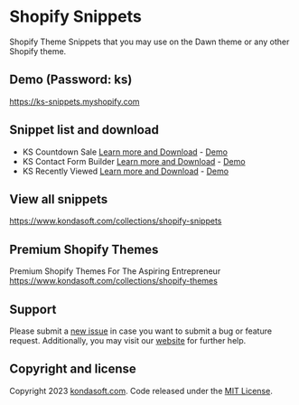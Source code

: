 # Shopify Snippets
Shopify Theme Snippets that you may use on the Dawn theme or any other Shopify theme.

## Demo (Password: ks)
https://ks-snippets.myshopify.com

## Snippet list and download
- KS Countdown Sale [Learn more and Download](https://www.kondasoft.com/collections/shopify-snippets/products/ks-countdown-sale) - [Demo](https://ks-snippets.myshopify.com/pages/ks-countdown-sale)
- KS Contact Form Builder [Learn more and Download](https://www.kondasoft.com/collections/shopify-snippets/products/ks-contact-form-builder) - [Demo](https://ks-snippets.myshopify.com/pages/ks-contact-form-builder)
- KS Recently Viewed [Learn more and Download](https://www.kondasoft.com/collections/shopify-snippets/products/ks-recently-viewed) - [Demo](https://ks-snippets.myshopify.com/pages/ks-recently-viewed)

## View all snippets
https://www.kondasoft.com/collections/shopify-snippets

## Premium Shopify Themes
Premium Shopify Themes For The Aspiring Entrepreneur
https://www.kondasoft.com/collections/shopify-themes

## Support
Please submit a [new issue](https://github.com/kondasoft/ks-bootshop/issues/new) in case you want to submit a bug or feature request. Additionally, you may visit our [website](https://www.kondasoft.com/) for further help.

## Copyright and license
Copyright 2023 [kondasoft.com](https://www.kondasoft.com). Code released under the [MIT License](https://github.com/kondasoft/ks-shopify-snippets/blob/master/LICENSE).
